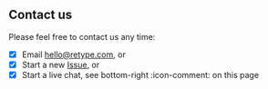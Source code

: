 ## Contact us

Please feel free to contact us any time:

- [x] Email hello@retype.com, or
- [x] Start a new [Issue](https://github.com/retypeapp/retype/issues/), or
- [x] Start a live chat, see bottom-right :icon-comment: on this page